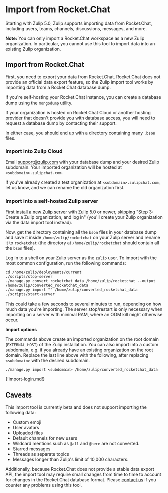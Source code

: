 # Import from Rocket.Chat

Starting with Zulip 5.0, Zulip supports importing data from Rocket.Chat,
including users, teams, channels, discussions, messages, and more.

**Note:** You can only import a Rocket.Chat workspace as a new Zulip
organization. In particular, you cannot use this tool to import data
into an existing Zulip organization.

## Import from Rocket.Chat

First, you need to export your data from Rocket.Chat. Rocket.Chat does
not provide an official data export feature, so the Zulip import tool
works by importing data from a Rocket.Chat database dump.

If you're self-hosting your Rocket.Chat instance, you can create a
database dump using the `mongodump` utility.

If your organization is hosted on Rocket.Chat Cloud or another hosting
provider that doesn't provide you with database access, you will need
to request a database dump by contacting their support.

In either case, you should end up with a directory containing many
`.bson` files.

### Import into Zulip Cloud

Email support@zulip.com with your database dump and your desired
Zulip subdomain. Your imported organization will be hosted at
`<subdomain>.zulipchat.com`.

If you've already created a test organization at
`<subdomain>.zulipchat.com`, let us know, and we can rename the old
organization first.

### Import into a self-hosted Zulip server

First [install a new Zulip
server](https://zulip.readthedocs.io/en/stable/production/install.html)
with Zulip 5.0 or newer, skipping "Step 3: Create a Zulip
organization, and log in" (you'll create your Zulip organization via
the data import tool instead).

Now, get the directory containing all the `bson` files in your database
dump and save it inside `/home/zulip/rocketchat` on your Zulip server and rename it
to `rocketchat` (the directory at `/home/zulip/rocketchat` should contain
all the `bson` files).

Log in to a shell on your Zulip server as the `zulip` user. To import with
the most common configuration, run the following commands:

```
cd /home/zulip/deployments/current
./scripts/stop-server
./manage.py convert_rocketchat_data /home/zulip/rocketchat --output /home/zulip/converted_rocketchat_data
./manage.py import "" /home/zulip/converted_rocketchat_data
./scripts/start-server
```

This could take a few seconds to several minutes to run, depending on how
much data you're importing. The server stop/restart is only necessary
when importing on a server with minimal RAM, where an OOM kill might
otherwise occur.

**Import options**

The commands above create an imported organization on the root domain
(`EXTERNAL_HOST`) of the Zulip installation. You can also import into a
custom subdomain, e.g. if you already have an existing organization on the
root domain. Replace the last line above with the following, after replacing
`<subdomain>` with the desired subdomain.

```
./manage.py import <subdomain> /home/zulip/converted_rocketchat_data
```

{!import-login.md!}

[upgrade-zulip-from-git]: https://zulip.readthedocs.io/en/latest/production/upgrade-or-modify.html#upgrading-from-a-git-repository

## Caveats

This import tool is currently beta and does not support importing
the following data:

-   Custom emoji
-   User avatars
-   Uploaded files
-   Default channels for new users
-   Wildcard mentions such as `@all` and `@here` are not converted.
-   Starred messages
-   Threads as separate topics
-   Messages longer than Zulip's limit of 10,000 characters.

Additionally, because Rocket.Chat does not provide a stable data
export API, the import tool may require small changes from time to
time to account for changes in the Rocket.Chat database format.
Please [contact us](/help/contact-support) if you counter any problems
using this tool.

[upgrade-zulip-from-git]: https://zulip.readthedocs.io/en/latest/production/upgrade-or-modify.html#upgrading-from-a-git-repository
